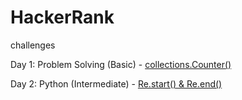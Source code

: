 # HackerRank

challenges

Day 1:
Problem Solving (Basic) - [collections.Counter()](https://www.hackerrank.com/challenges/collections-counter/)

Day 2:
Python (Intermediate) - [Re.start() & Re.end()]([https://www.hackerrank.com/challenges/re-start-re-end])
